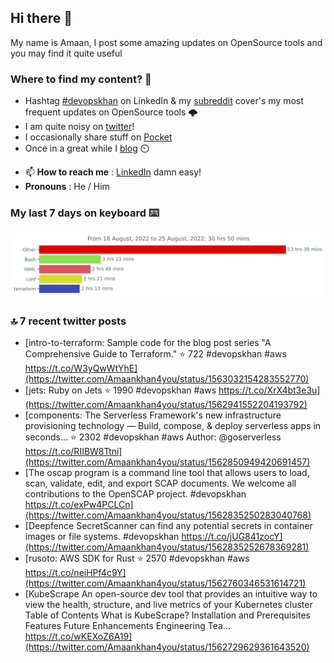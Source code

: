 <!--- [![Hits](https://hits.seeyoufarm.com/api/count/incr/badge.svg?url=https%3A%2F%2Fgithub.com%2Fakhan4u%2Fhit-counter&count_bg=%2379C83D&title_bg=%23555555&icon=&icon_color=%23E7E7E7&title=visits&edge_flat=false)](https://hits.seeyoufarm.com) --->

## Hi there 👋

My name is Amaan, I post some amazing updates on OpenSource tools and you may find it quite useful

### Where to find my content? 🤔

* Hashtag [#devopskhan](https://www.linkedin.com/feed/hashtag/devopskhan/) on LinkedIn & my [subreddit](https://www.reddit.com/r/devopskhan/) cover's my most frequent updates on OpenSource tools 🌩️
* I am quite noisy on [twitter](https://twitter.com/Amaankhan4you)!
* I occasionally share stuff on [Pocket](https://getpocket.com/@ej6g8d1dp2829A16a9Tf5d4T6bAMp3d8791rejDe86yem3bm4e14ex4fT4dluk29)
* Once in a great while I [blog](https://linuxparrot.com/) ⏲️


- 📫 **How to reach me** : [LinkedIn](https://www.linkedin.com/in/amaan-khan-linux-ninja) damn easy!
- **Pronouns** : He / Him

### My last 7 days on keyboard ⌨️

<img src="https://github.com/akhan4u/akhan4u/blob/main/images/stat.svg" alt="Amaan's Wakatime Activity!"/>

### 🔝 7 recent twitter posts
<!-- DEVDOJO:START -->
- [intro-to-terraform: Sample code for the blog post series &quot;A Comprehensive Guide to Terraform.&quot;
⭐️ 722
#devopskhan #aws
https://t.co/W3yQwWtYhE](https://twitter.com/Amaankhan4you/status/1563032154283552770)
- [jets: Ruby on Jets
⭐️ 1990
#devopskhan #aws
https://t.co/XrX4bt3e3u](https://twitter.com/Amaankhan4you/status/1562941552204193792)
- [components: The Serverless Framework&#39;s new infrastructure provisioning technology — Build, compose, &amp; deploy serverless apps in seconds...
⭐️ 2302
#devopskhan #aws
Author: @goserverless
https://t.co/RIIBW8Ttni](https://twitter.com/Amaankhan4you/status/1562850949420691457)
- [The oscap program is a command line tool that allows users to load, scan, validate, edit, and export SCAP documents. We welcome all contributions to the OpenSCAP project. #devopskhan https://t.co/exPw4PCLCn](https://twitter.com/Amaankhan4you/status/1562835250283040768)
- [Deepfence SecretScanner can find any potential secrets in container images or file systems. #devopskhan https://t.co/jUG841zocY](https://twitter.com/Amaankhan4you/status/1562835252678369281)
- [rusoto: AWS SDK for Rust
⭐️ 2570
#devopskhan #aws
https://t.co/neiHPf4c9Y](https://twitter.com/Amaankhan4you/status/1562760346531614721)
- [KubeScrape An open-source dev tool that provides an intuitive way to view the health, structure, and live metrics of your Kubernetes cluster Table of Contents What is KubeScrape? Installation and Prerequisites Features Future Enhancements Engineering Tea… https://t.co/wKEXoZ6A19](https://twitter.com/Amaankhan4you/status/1562729629361643520)
<!-- DEVDOJO:END -->

<!-- ![Amaan's GitHub stats](https://github-readme-stats.vercel.app/api?username=akhan4u&count_private=true&show_icons=true&hide=contribs) -->
